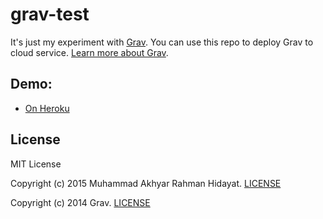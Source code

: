# grav-test

It's just my experiment with [Grav](http://getgrav.org/). You can use this repo to deploy Grav to cloud service. [Learn more about Grav](http://learn.getgrav.org/).

## Demo:

- [On Heroku](https://mowl.herokuapp.com/)

## License

MIT License

Copyright (c) 2015 Muhammad Akhyar Rahman Hidayat. [LICENSE](LICENSE)

Copyright (c) 2014 Grav. [LICENSE](https://github.com/getgrav/grav/blob/develop/LICENSE)
